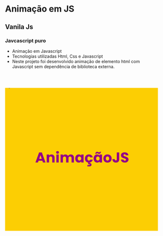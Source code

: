 # Animação em JS
## Vanila Js
### Javcascript puro

- Animação em Javascript
- Tecnologias utilizadas Html, Css e Javascript
- Neste projeto foi desenvolvido animação de elemento html com Javascript sem dependência de biblioteca externa.

<br>
<br>

<p align="center">
	<img src="animacao.gif" alt="Animação">
</p>